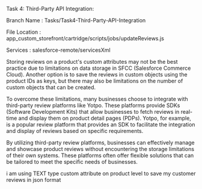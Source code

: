 Task 4: Third-Party API Integration:

Branch Name : Tasks/Task4-Third-Party-API-Integration

File Location : app_custom_storefront/cartridge/scripts/jobs/updateReviews.js

Services : salesforce-remote/servicesXml

Storing reviews on a product's custom attributes may not be the best practice due to limitations on data storage in SFCC (Salesforce Commerce Cloud). Another option is to save the reviews in custom objects using the product IDs as keys, but there may also be limitations on the number of custom objects that can be created.

To overcome these limitations, many businesses choose to integrate with third-party review platforms like Yotpo. These platforms provide SDKs (Software Development Kits) that allow businesses to fetch reviews in real-time and display them on product detail pages (PDPs). Yotpo, for example, is a popular review platform that provides an SDK to facilitate the integration and display of reviews based on specific requirements.

By utilizing third-party review platforms, businesses can effectively manage and showcase product reviews without encountering the storage limitations of their own systems. These platforms often offer flexible solutions that can be tailored to meet the specific needs of businesses.

i am using TEXT type custom attribute on product level to save my customer reviews in json format 



